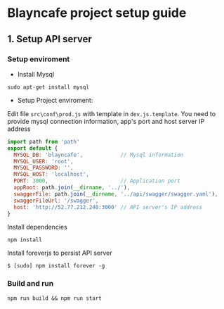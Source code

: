 # Blayncafe project setup guide
## 1. Setup API server
### Setup enviroment
- Install Mysql

```sudo apt-get install mysql```
- Setup Project enviroment:

Edit file `src\conf\prod.js` with template in `dev.js.template`. You need to provide mysql connection information, app's port and host server IP address
```javascript
import path from 'path'
export default {
  MYSQL_DB: 'blayncafe',            // Mysql information
  MYSQL_USER: 'root',
  MYSQL_PASSWORD: '',
  MYSQL_HOST: 'localhost',
  PORT: 3000,                       // Application port
  appRoot: path.join(__dirname, '../'),
  swaggerFile: path.join(__dirname, '../api/swagger/swagger.yaml'),
  swaggerFileUrl: '/swagger',
  host: 'http://52.77.212.240:3000' // API server's IP address
}

```
Install dependencies

```npm install```

Install foreverjs to persist API server

```$ [sudo] npm install forever -g```

### Build and run

```npm run build && npm run start```